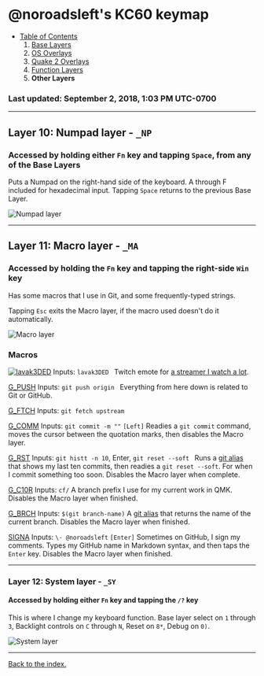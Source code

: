 # @noroadsleft's KC60 keymap

- [Table of Contents](./readme.md)
  1. [Base Layers](./readme_ch1.md)
  2. [OS Overlays](./readme_ch2.md)
  3. [Quake 2 Overlays](./readme_ch3.md)
  4. [Function Layers](./readme_ch4.md)
  5. **Other Layers**

### Last updated: September 2, 2018, 1:03 PM UTC-0700


----

## Layer 10: Numpad layer - `_NP`

### Accessed by holding either `Fn` key and tapping `Space`, from any of the Base Layers

Puts a Numpad on the right-hand side of the keyboard. A through F included for hexadecimal input. Tapping `Space` returns to the previous Base Layer.

![Numpad layer](https://i.imgur.com/fKVRkGH.png)


----

## Layer 11: Macro layer - `_MA`

### Accessed by holding the `Fn` key and tapping the right-side `Win` key

Has some macros that I use in Git, and some frequently-typed strings.

Tapping `Esc` exits the Macro layer, if the macro used doesn't do it automatically.

![Macro layer](https://i.imgur.com/wgbsluI.png)


### Macros

[![lavak3DED](https://static-cdn.jtvnw.net/emoticons/v1/821796/1.0)](./keymap.c#L122-L127)
Inputs: `lavak3DED `
Twitch emote for [a streamer I watch a lot](https://www.twitch.tv/lavak3_).

[G_PUSH](./keymap.c#L128-L133)
Inputs: `git push origin `
Everything from here down is related to Git or GitHub.

[G_FTCH](./keymap.c#L134-L139)
Inputs: `git fetch upstream`

[G_COMM](./keymap.c#L140-L146)
Inputs: `git commit -m ""` `[Left]`
Readies a `git commit` command, moves the cursor between the quotation marks, then disables the Macro layer.

[G_RST](./keymap.c#L147-L153)
Inputs: `git histt -n 10`, Enter, `git reset --soft `
Runs a [git alias](./readme_git.md) that shows my last ten commits, then readies a `git reset --soft`. For when I commit something too soon. Disables the Macro layer when complete.

[G_C10R](./keymap.c#L154-L160)
Inputs: `cf/`
A branch prefix I use for my current work in QMK. Disables the Macro layer when finished.

[G_BRCH](./keymap.c#L161-L167)
Inputs: `$(git branch-name)`
A [git alias](./readme_git.md) that returns the name of the current branch. Disables the Macro layer when finished.

[SIGNA](./keymap.c#L168-L174)
Inputs: `\- @noroadsleft` `[Enter]`
Sometimes on GitHub, I sign my comments. Types my GitHub name in Markdown syntax, and then taps the `Enter` key. Disables the Macro layer when finished.


----

### Layer 12: System layer - `_SY`

#### Accessed by holding either `Fn` key and tapping the `/?` key

This is where I change my keyboard function. Base layer select on `1` through `3`, Backlight controls on `C` through `N`, Reset on `8*`, Debug on `0)`.

![System layer](https://i.imgur.com/95ovTBn.png)


----

[Back to the index.](./)
